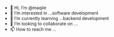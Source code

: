 - 👋 Hi, I’m @maqiie
- 👀 I’m interested in ...software development
- 🌱 I’m currently learning ...backend development
- 💞️ I’m looking to collaborate on ...
- 📫 How to reach me ...

<!---
maqiie/maqiie is a ✨ special ✨ repository because its `README.md` (this file) appears on your GitHub profile.
You can click the Preview link to take a look at your changes.
--->
